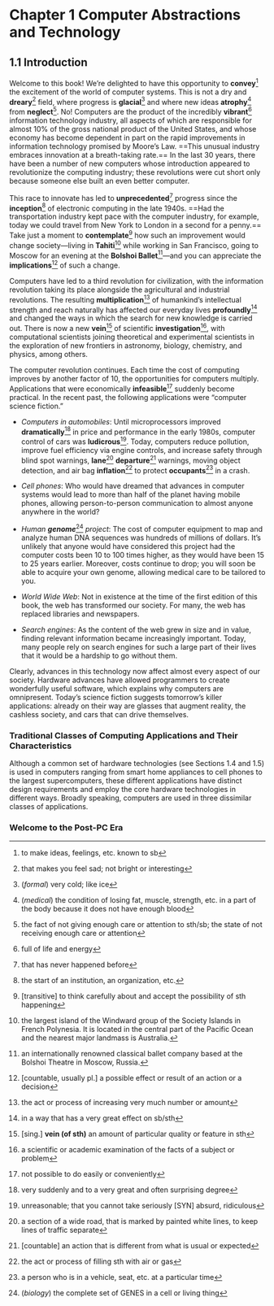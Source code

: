 # Chapter 1   Computer Abstractions and Technology





## 1.1   Introduction

Welcome to this book! We’re delighted to have this opportunity to **convey**[^1.1-1] the excitement of the world of computer systems. This is not a dry and **dreary**[^1.1-2] field, where progress is **glacial**[^1.1-3] and where new ideas **atrophy**[^1.1-4] from **neglect**[^1.1-5]. No! Computers are the product of the incredibly **vibrant**[^1.1-6] information technology industry, all aspects of which are responsible for almost 10% of the gross national product of the United States, and whose economy has become dependent in part on the rapid improvements in information technology promised by Moore’s Law. ==This unusual industry embraces innovation at a breath-taking rate.== In the last 30 years, there have been a number of new computers whose introduction appeared to revolutionize the computing industry; these revolutions were cut short only because someone else built an even better computer.

This race to innovate has led to **unprecedented**[^1.1-7] progress since the **inception**[^1.1-8] of electronic computing in the late 1940s. ==Had the transportation industry kept pace with the computer industry, for example, today we could travel from New York to London in a second for a penny.== Take just a moment to **contemplate**[^1.1-9] how such an improvement would change society—living in **Tahiti**[^1.1-10] while working in San Francisco, going to Moscow for an evening at the **Bolshoi Ballet**[^1.1-11]—and you can appreciate the **implications**[^1.1-12] of such a change.

Computers have led to a third revolution for civilization, with the information revolution taking its place alongside the agricultural and industrial revolutions. The resulting **multiplication**[^1.1-13] of humankind’s intellectual strength and reach naturally has affected our everyday lives **profoundly**[^1.1-14] and changed the ways in which the search for new knowledge is carried out. There is now a new **vein**[^1.1-15] of scientific **investigation**[^1.1-16], with computational scientists joining theoretical and experimental scientists in the exploration of new frontiers in astronomy, biology, chemistry, and physics, among others.

The computer revolution continues. Each time the cost of computing improves by another factor of 10, the opportunities for computers multiply. Applications that were economically **infeasible**[^1.1-17] suddenly become practical. In the recent past, the following applications were “computer science fiction.”

- *Computers in automobiles*: Until microprocessors improved **dramatically**[^1.1-18] in price and performance in the early 1980s, computer control of cars was **ludicrous**[^1.1-19]. Today, computers reduce pollution, improve fuel efficiency via engine controls, and increase safety through blind spot warnings, **lane**[^1.1-20] **departure**[^1.1-21] warnings, moving object detection, and air bag **inflation**[^1.1-22] to protect **occupants**[^1.1-23] in a crash.
- *Cell phones*: Who would have dreamed that advances in computer systems would lead to more than half of the planet having mobile phones, allowing person-to-person communication to almost anyone anywhere in the world?
- *Human **genome***[^1.1-24] *project*: The cost of computer equipment to map and analyze human DNA sequences was hundreds of millions of dollars. It’s unlikely that anyone would have considered this project had the computer costs been 10 to 100 times higher, as they would have been 15 to 25 years earlier. Moreover, costs continue to drop; you will soon be able to acquire your own genome, allowing medical care to be tailored to you.

- *World Wide Web*: Not in existence at the time of the first edition of this book, the web has transformed our society. For many, the web has replaced libraries and newspapers.
- *Search engines*: As the content of the web grew in size and in value, finding relevant information became increasingly important. Today, many people rely on search engines for such a large part of their lives that it would be a hardship to go without them.

Clearly, advances in this technology now affect almost every aspect of our society. Hardware advances have allowed programmers to create wonderfully useful software, which explains why computers are omnipresent. Today’s science fiction suggests tomorrow’s killer applications: already on their way are glasses that augment reality, the cashless society, and cars that can drive themselves.

> [^1.1-1]: to make ideas, feelings, etc. known to sb
> [^1.1-2]: that makes you feel sad; not bright or interesting
> [^1.1-3]:  (*formal*) very cold; like ice
> [^1.1-4]: (*medical*) the condition of losing fat, muscle, strength, etc. in a part of the body because it does not have enough blood
> [^1.1-5]: the fact of not giving enough care or attention to sth/sb; the state of not receiving enough care or attention
> [^1.1-6]: full of life and energy
>
> [^1.1-7]: that has never happened before
> [^1.1-8]: the start of an institution, an organization, etc.
>
> [^1.1-9]: [transitive] to think carefully about and accept the possibility of sth happening
> [^1.1-10]: the largest island of the Windward group of the Society Islands in French Polynesia. It is located in the central part of the Pacific Ocean and the nearest major landmass is Australia.
> [^1.1-11]: an internationally renowned classical ballet company based at the Bolshoi Theatre in Moscow, Russia.
> [^1.1-12]: [countable, usually pl.] a possible effect or result of an action or a decision
> [^1.1-13]: the act or process of increasing very much number or amount
> [^1.1-14]: in a way that has a very great effect on sb/sth
> [^1.1-15]: [sing.] **vein (of sth)** an amount of particular quality or feature in sth
>
> [^1.1-16]:a scientific or academic examination of the facts of a subject or problem
>
> [^1.1-17]:not possible to do easily or conveniently
> [^1.1-18]:very suddenly and to a very great and often surprising degree
> [^1.1-19]:unreasonable; that you cannot take seriously [SYN] absurd, ridiculous
> [^1.1-20]:a section of a wide road, that is marked by painted white lines, to keep lines of traffic separate
> [^1.1-21]:[countable] an action that is different from what is usual or expected
> [^1.1-22]:the act or process of filling sth with air or gas
> [^1.1-23]:a person who is in a vehicle, seat, etc. at a particular time
> [^1.1-24]:(*biology*) the complete set of GENES in a cell or living thing
> [^1.1-25]:
> [^1.1-26]:
>
> 
>
> 
>
> 
>
> 
>
> 
>
> 

### Traditional Classes of Computing Applications and Their Characteristics

Although a common set of hardware technologies (see Sections 1.4 and 1.5) is used in computers ranging from smart home appliances to cell phones to the largest supercomputers, these different applications have distinct design requirements and employ the core hardware technologies in different ways. Broadly speaking, computers are used in three dissimilar classes of applications.

### Welcome to the Post-PC Era